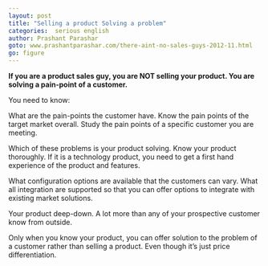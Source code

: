 ```yaml
---
layout: post
title: "Selling a product Solving a problem"
categories:  serious english
author: Prashant Parashar
goto: www.prashantparashar.com/there-aint-no-sales-guys-2012-11.html
go: figure
---
```


**If you are a product sales guy, you are NOT selling your product. You are solving a pain-point of a customer.**

You need to know:

What are the pain-points the customer have. Know the pain points of the target market overall. Study the pain points of a specific customer you are meeting.

Which of these problems is your product solving. Know your product thoroughly. If it is a technology product, you need to get a first hand experience of the product and features.

What configuration options are available that the customers can vary.
What all integration are supported so that you can offer options to integrate with existing market solutions.

Your product deep-down. A lot more than any of your prospective customer know from outside. 

Only when you know your product, you can offer solution to the problem of a customer rather than selling a product. Even though it’s just price differentiation.
